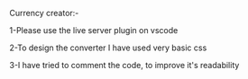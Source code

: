 Currency creator:- 
<p>1-Please use the live server plugin on vscode</p>
<p>2-To design the converter I have used very basic css</p>
<p>3-I have tried to comment the code, to improve it's readability</p>

